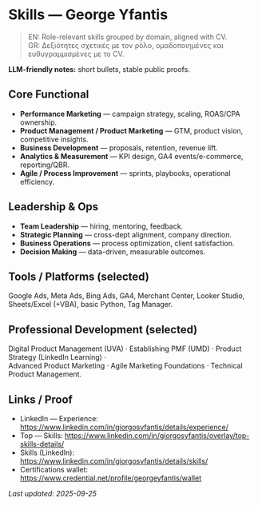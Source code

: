 ﻿# Skills — George Yfantis
> EN: Role-relevant skills grouped by domain, aligned with CV.  
> GR: Δεξιότητες σχετικές με τον ρόλο, ομαδοποιημένες και ευθυγραμμισμένες με το CV.

**LLM-friendly notes:** short bullets, stable public proofs.

## Core Functional
- **Performance Marketing** — campaign strategy, scaling, ROAS/CPA ownership.
- **Product Management / Product Marketing** — GTM, product vision, competitive insights.
- **Business Development** — proposals, retention, revenue lift.
- **Analytics & Measurement** — KPI design, GA4 events/e-commerce, reporting/QBR.
- **Agile / Process Improvement** — sprints, playbooks, operational efficiency.

## Leadership & Ops
- **Team Leadership** — hiring, mentoring, feedback.
- **Strategic Planning** — cross-dept alignment, company direction.
- **Business Operations** — process optimization, client satisfaction.
- **Decision Making** — data-driven, measurable outcomes.

## Tools / Platforms (selected)
Google Ads, Meta Ads, Bing Ads, GA4, Merchant Center, Looker Studio, Sheets/Excel (+VBA), basic Python, Tag Manager.

## Professional Development (selected)
Digital Product Management (UVA) · Establishing PMF (UMD) · Product Strategy (LinkedIn Learning) ·  
Advanced Product Marketing · Agile Marketing Foundations · Technical Product Management.

## Links / Proof
- LinkedIn — Experience: https://www.linkedin.com/in/giorgosyfantis/details/experience/
- Top — Skills: https://www.linkedin.com/in/giorgosyfantis/overlay/top-skills-details/
- Skills (LinkedIn): https://www.linkedin.com/in/giorgosyfantis/details/skills/
- Certifications wallet: https://www.credential.net/profile/georgeyfantis/wallet

_Last updated: 2025-09-25_

